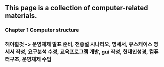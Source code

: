 ## This page is a collection of computer-related materials.


### Chapter 1 Computer structure

### 해야할것 -> 운영체제 발표 준비, 전종설 시나리오, 명세서, 유스캐이스 명세서 작성, 요구분석 수정, 교육프로그램 개발, gui 작성, 현대인성경, 컴퓨터구조, 운영체제 수업

